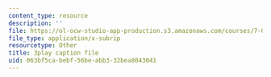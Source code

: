 ```yaml
---
content_type: resource
description: ''
file: https://ol-ocw-studio-app-production.s3.amazonaws.com/courses/7-05-general-biochemistry-spring-2020/063bf5cabebf56beabb332bea8043041_Z2ScgFh81Dc.vtt
file_type: application/x-subrip
resourcetype: Other
title: 3play caption file
uid: 063bf5ca-bebf-56be-abb3-32bea8043041
---
```

